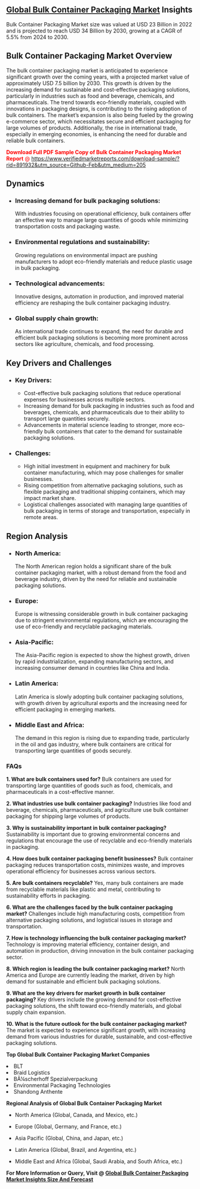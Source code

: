 <h2><a href="https://www.verifiedmarketreports.com/download-sample/?rid=891932&amp;utm_source=Github&amp;utm_medium=205" target="_blank">Global Bulk Container Packaging Market</a> Insights</h2><p>Bulk Container Packaging Market size was valued at USD 23 Billion in 2022 and is projected to reach USD 34 Billion by 2030, growing at a CAGR of 5.5% from 2024 to 2030.</p><p> <h2>Bulk Container Packaging Market Overview</h2> <p>The bulk container packaging market is anticipated to experience significant growth over the coming years, with a projected market value of approximately USD 7.5 billion by 2030. This growth is driven by the increasing demand for sustainable and cost-effective packaging solutions, particularly in industries such as food and beverage, chemicals, and pharmaceuticals. The trend towards eco-friendly materials, coupled with innovations in packaging designs, is contributing to the rising adoption of bulk containers. The market’s expansion is also being fueled by the growing e-commerce sector, which necessitates secure and efficient packaging for large volumes of products. Additionally, the rise in international trade, especially in emerging economies, is enhancing the need for durable and reliable bulk containers. </p> <p><p><span class=""><span style="color: #ff0000;"><strong>Download Full PDF Sample Copy of Bulk Container Packaging Market Report</strong> @ </span><a href="https://www.verifiedmarketreports.com/download-sample/?rid=891932&amp;utm_source=Github-Feb&amp;utm_medium=205" target="_blank">https://www.verifiedmarketreports.com/download-sample/?rid=891932&amp;utm_source=Github-Feb&amp;utm_medium=205</a></span></p></p> <h2>Dynamics</h2> <ul> <li><h3>Increasing demand for bulk packaging solutions:</h3> With industries focusing on operational efficiency, bulk containers offer an effective way to manage large quantities of goods while minimizing transportation costs and packaging waste.</li> <li><h3>Environmental regulations and sustainability:</h3> Growing regulations on environmental impact are pushing manufacturers to adopt eco-friendly materials and reduce plastic usage in bulk packaging.</li> <li><h3>Technological advancements:</h3> Innovative designs, automation in production, and improved material efficiency are reshaping the bulk container packaging industry.</li> <li><h3>Global supply chain growth:</h3> As international trade continues to expand, the need for durable and efficient bulk packaging solutions is becoming more prominent across sectors like agriculture, chemicals, and food processing.</li> </ul> <h2>Key Drivers and Challenges</h2> <ul> <li><h3>Key Drivers:</h3> <ul> <li>Cost-effective bulk packaging solutions that reduce operational expenses for businesses across multiple sectors.</li> <li>Increasing demand for bulk packaging in industries such as food and beverages, chemicals, and pharmaceuticals due to their ability to transport large quantities securely.</li> <li>Advancements in material science leading to stronger, more eco-friendly bulk containers that cater to the demand for sustainable packaging solutions.</li> </ul> </li> <li><h3>Challenges:</h3> <ul> <li>High initial investment in equipment and machinery for bulk container manufacturing, which may pose challenges for smaller businesses.</li> <li>Rising competition from alternative packaging solutions, such as flexible packaging and traditional shipping containers, which may impact market share.</li> <li>Logistical challenges associated with managing large quantities of bulk packaging in terms of storage and transportation, especially in remote areas.</li> </ul> </li> </ul> <h2>Region Analysis</h2> <ul> <li><h3>North America:</h3> The North American region holds a significant share of the bulk container packaging market, with a robust demand from the food and beverage industry, driven by the need for reliable and sustainable packaging solutions.</li> <li><h3>Europe:</h3> Europe is witnessing considerable growth in bulk container packaging due to stringent environmental regulations, which are encouraging the use of eco-friendly and recyclable packaging materials.</li> <li><h3>Asia-Pacific:</h3> The Asia-Pacific region is expected to show the highest growth, driven by rapid industrialization, expanding manufacturing sectors, and increasing consumer demand in countries like China and India.</li> <li><h3>Latin America:</h3> Latin America is slowly adopting bulk container packaging solutions, with growth driven by agricultural exports and the increasing need for efficient packaging in emerging markets.</li> <li><h3>Middle East and Africa:</h3> The demand in this region is rising due to expanding trade, particularly in the oil and gas industry, where bulk containers are critical for transporting large quantities of goods securely.</li> </ul> <h3>FAQs</h3> <p><strong>1. What are bulk containers used for?</strong> Bulk containers are used for transporting large quantities of goods such as food, chemicals, and pharmaceuticals in a cost-effective manner.</p> <p><strong>2. What industries use bulk container packaging?</strong> Industries like food and beverage, chemicals, pharmaceuticals, and agriculture use bulk container packaging for shipping large volumes of products.</p> <p><strong>3. Why is sustainability important in bulk container packaging?</strong> Sustainability is important due to growing environmental concerns and regulations that encourage the use of recyclable and eco-friendly materials in packaging.</p> <p><strong>4. How does bulk container packaging benefit businesses?</strong> Bulk container packaging reduces transportation costs, minimizes waste, and improves operational efficiency for businesses across various sectors.</p> <p><strong>5. Are bulk containers recyclable?</strong> Yes, many bulk containers are made from recyclable materials like plastic and metal, contributing to sustainability efforts in packaging.</p> <p><strong>6. What are the challenges faced by the bulk container packaging market?</strong> Challenges include high manufacturing costs, competition from alternative packaging solutions, and logistical issues in storage and transportation.</p> <p><strong>7. How is technology influencing the bulk container packaging market?</strong> Technology is improving material efficiency, container design, and automation in production, driving innovation in the bulk container packaging sector.</p> <p><strong>8. Which region is leading the bulk container packaging market?</strong> North America and Europe are currently leading the market, driven by high demand for sustainable and efficient bulk packaging solutions.</p> <p><strong>9. What are the key drivers for market growth in bulk container packaging?</strong> Key drivers include the growing demand for cost-effective packaging solutions, the shift toward eco-friendly materials, and global supply chain expansion.</p> <p><strong>10. What is the future outlook for the bulk container packaging market?</strong> The market is expected to experience significant growth, with increasing demand from various industries for durable, sustainable, and cost-effective packaging solutions.</p> </p><p><strong>Top Global Bulk Container Packaging Market Companies</strong></p><div data-test-id=""><p><li>BLT</li><li> Braid Logistics</li><li> BÃ¼scherhoff Spezialverpackung</li><li> Environmental Packaging Technologies</li><li> Shandong Anthente</li></p><div><strong>Regional Analysis of&nbsp;Global Bulk Container Packaging Market</strong></div><ul><li dir="ltr"><p dir="ltr">North America&nbsp;(Global, Canada, and Mexico, etc.)</p></li><li dir="ltr"><p dir="ltr">Europe (Global, Germany, and France, etc.)</p></li><li dir="ltr"><p dir="ltr">Asia Pacific&nbsp;(Global, China, and Japan, etc.)</p></li><li dir="ltr"><p dir="ltr">Latin America&nbsp;(Global, Brazil, and Argentina, etc.)</p></li><li dir="ltr">Middle East and Africa&nbsp;(Global, Saudi Arabia, and South Africa, etc.)</li></ul><p><strong>For More Information or Query, Visit @&nbsp;</strong><strong><a href="https://www.verifiedmarketreports.com/product/bulk-container-packaging-market/?utm_source=Github&amp;utm_medium=205" target="_blank">Global Bulk Container Packaging Market Insights Size And Forecast</a></strong></p></div>
